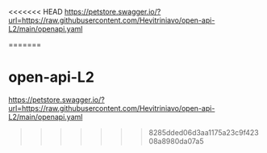 <<<<<<< HEAD
https://petstore.swagger.io/?url=https://raw.githubusercontent.com/Hevitriniavo/open-api-L2/main/openapi.yaml

=======
# open-api-L2
https://petstore.swagger.io/?url=https://raw.githubusercontent.com/Hevitriniavo/open-api-L2/main/openapi.yaml
>>>>>>> 8285dded06d3aa1175a23c9f42308a8980da07a5
